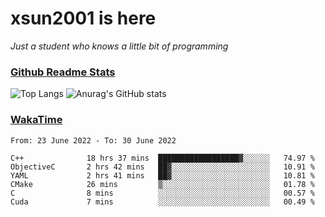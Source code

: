 # xsun2001 is here

*Just a student who knows a little bit of programming*

### [Github Readme Stats](https://github.com/anuraghazra/github-readme-stats)

![Top Langs](https://github-readme-stats.vercel.app/api/top-langs/?username=xsun2001&layout=compact&theme=radical) ![Anurag's GitHub stats](https://github-readme-stats.vercel.app/api?username=xsun2001&show_icons=true&theme=radical)

### [WakaTime](https://wakatime.com)

<!--START_SECTION:waka-->

```text
From: 23 June 2022 - To: 30 June 2022

C++              18 hrs 37 mins  ██████████████████▓░░░░░░   74.97 %
ObjectiveC       2 hrs 42 mins   ██▓░░░░░░░░░░░░░░░░░░░░░░   10.91 %
YAML             2 hrs 41 mins   ██▓░░░░░░░░░░░░░░░░░░░░░░   10.81 %
CMake            26 mins         ▒░░░░░░░░░░░░░░░░░░░░░░░░   01.78 %
C                8 mins          ░░░░░░░░░░░░░░░░░░░░░░░░░   00.57 %
Cuda             7 mins          ░░░░░░░░░░░░░░░░░░░░░░░░░   00.49 %
```

<!--END_SECTION:waka-->
